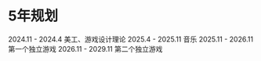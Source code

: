 # 5年规划
2024.11 - 2024.4 美工、游戏设计理论
2025.4 - 2025.11 音乐
2025.11 - 2026.11 第一个独立游戏
2026.11 - 2029.11 第二个独立游戏